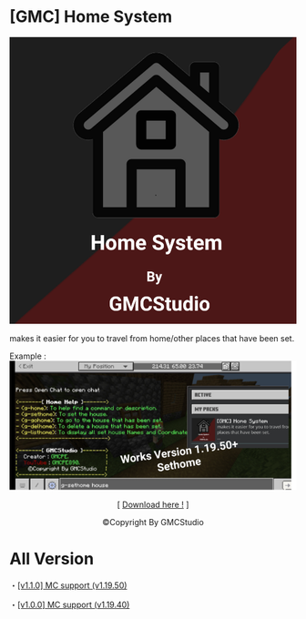# [GMC] Home System

![](pack_icon.png?raw=true)

makes it easier for you to travel from home/other places that have been set.

Example :
![](thumbnail.png?raw=true)

<p align="center">[ <a href="https://karyawan.co.id/45j3jPpt0b">Download here !</a> ]</p>

<p align="center">©Copyright By GMCStudio</p>

# All Version
<p>⁠・<a href="https://karyawan.co.id/45j3jPpt0b">[v1.1.0] MC support (v1.19.50)</a></p>
<p>・<a href="https://karyawan.co.id/lc5eDEbZH3">[v1.0.0] MC support (v1.19.40)</a></p>
